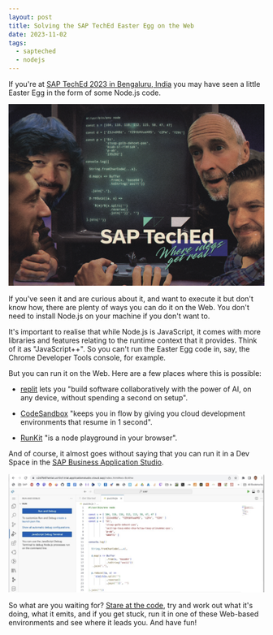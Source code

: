 ```yaml
---
layout: post
title: Solving the SAP TechEd Easter Egg on the Web
date: 2023-11-02
tags:
  - sapteched
  - nodejs
---
```

If you're at [SAP TechEd 2023 in Bengaluru, India](https://www.sap.com/india/events/teched.html) you may have seen a little Easter Egg in the form of some Node.js code.

![The Easter Egg poster](/images/2023/11/easter-egg-poster.png)

If you've seen it and are curious about it, and want to execute it but don't know how, there are plenty of ways you can do it on the Web. You don't need to install Node.js on your machine if you don't want to.

It's important to realise that while Node.js is JavaScript, it comes with more libraries and features relating to the runtime context that it provides. Think of it as "JavaScript++". So you can't run the Easter Egg code in, say, the Chrome Developer Tools console, for example.

But you can run it on the Web. Here are a few places where this is possible:

* [replit](https://replit.com/) lets you "build software collaboratively with the power of AI, on any device, without spending a second on setup".

* [CodeSandbox](https://codesandbox.io/) "keeps you in flow by giving you cloud development environments that resume in 1 second".

* [RunKit](https://runkit.com/) "is a node playground in your browser". 

And of course, it almost goes without saying that you can run it in a Dev Space in the [SAP Business Application Studio](https://www.sap.com/india/products/technology-platform/business-application-studio.html). 

![Easter Egg in SAP BAS](/images/2023/11/easter-egg-in-bas.png)

So what are you waiting for? [Stare at the code](https://qmacro.org/blog/posts/2017/02/19/the-beauty-of-recursion-and-list-machinery/#initialrecognition), try and work out what it's doing, what it emits, and if you get stuck, run it in one of these Web-based environments and see where it leads you. And have fun!
